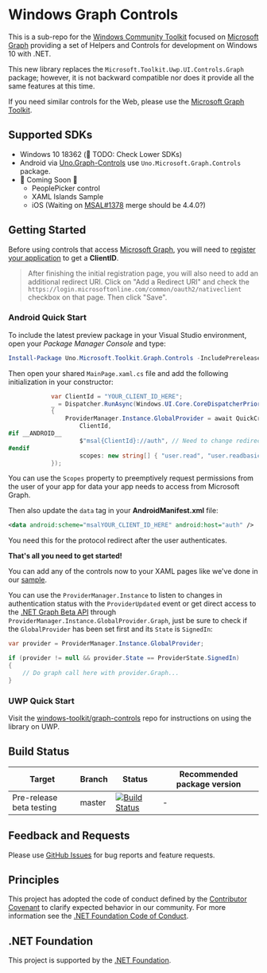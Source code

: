 # Windows Graph Controls

This is a sub-repo for the [Windows Community Toolkit](https://aka.ms/wct) focused on [Microsoft Graph](https://developer.microsoft.com/en-us/graph/) providing a set of Helpers and Controls for development on Windows 10 with .NET.

This new library replaces the `Microsoft.Toolkit.Uwp.UI.Controls.Graph` package; however, it is not backward compatible nor does it provide all the same features at this time.

If you need similar controls for the Web, please use the [Microsoft Graph Toolkit](https://aka.ms/mgt).

## <a name="supported"></a> Supported SDKs

* Windows 10 18362 (🚧 TODO: Check Lower SDKs)
* Android via [Uno.Graph-Controls](https://aka.ms/wgt-uno) use `Uno.Microsoft.Graph.Controls` package.
* 🚧 Coming Soon 🚧
  * PeoplePicker control
  * XAML Islands Sample
  * iOS (Waiting on [MSAL#1378](https://github.com/AzureAD/microsoft-authentication-library-for-dotnet/pull/1378) merge should be 4.4.0?)

## <a name="documentation"></a> Getting Started

Before using controls that access [Microsoft Graph](https://graph.microsoft.com), you will need to [register your application](https://docs.microsoft.com/en-us/azure/active-directory/develop/quickstart-register-app) to get a **ClientID**.

> After finishing the initial registration page, you will also need to add an additional redirect URI. Click on "Add a Redirect URI" and check the `https://login.microsoftonline.com/common/oauth2/nativeclient` checkbox on that page. Then click "Save".

### Android Quick Start

To include the latest preview package in your Visual Studio environment, open your _Package Manager Console_ and type:

```powershell
Install-Package Uno.Microsoft.Toolkit.Graph.Controls -IncludePrerelease
```

Then open your shared `MainPage.xaml.cs` file and add the following initialization in your constructor:

<!-- 🚧 TODO: Can we simplify this pattern somehow in the future? -->

```csharp
            var ClientId = "YOUR_CLIENT_ID_HERE";
            _ = Dispatcher.RunAsync(Windows.UI.Core.CoreDispatcherPriority.Normal, async () =>
            {
                ProviderManager.Instance.GlobalProvider = await QuickCreate.CreateMsalProviderAsync(
                    ClientId,
#if __ANDROID__
                    $"msal{ClientId}://auth", // Need to change redirectUri on Android for protocol registration from AndroidManifest.xml, ClientId needs to be updated there as well to match above.
#endif
                    scopes: new string[] { "user.read", "user.readbasic.all", "people.read" });
            });
```

You can use the `Scopes` property to preemptively request permissions from the user of your app for data your app needs to access from Microsoft Graph.

Then also update the `data` tag in your **AndroidManifest.xml** file:

```xml
<data android:scheme="msalYOUR_CLIENT_ID_HERE" android:host="auth" />
```

You need this for the protocol redirect after the user authenticates.

**That's all you need to get started!**

You can add any of the controls now to your XAML pages like we've done in our [sample](SampleGraphApp/SampleGraphApp.Shared/MainPage.xaml).

You can use the `ProviderManager.Instance` to listen to changes in authentication status with the `ProviderUpdated` event or get direct access to the [.NET Graph Beta API](https://github.com/microsoftgraph/msgraph-beta-sdk-dotnet) through `ProviderManager.Instance.GlobalProvider.Graph`, just be sure to check if the `GlobalProvider` has been set first and its `State` is `SignedIn`:

```csharp
var provider = ProviderManager.Instance.GlobalProvider;

if (provider != null && provider.State == ProviderState.SignedIn)
{
    // Do graph call here with provider.Graph...
}
```

### UWP Quick Start

Visit the [windows-toolkit/graph-controls](https://aka.ms/wgt) repo for instructions on using the library on UWP.

## Build Status
| Target | Branch | Status | Recommended package version |
| ------ | ------ | ------ | ------ |
| Pre-release beta testing | master | [![Build Status](https://uno-platform.visualstudio.com/Uno%20Platform/_apis/build/status/Uno%20Platform/Uno.Graph-Controls?branchName=master)](https://uno-platform.visualstudio.com/Uno%20Platform/_build/latest?definitionId=64&branchName=master) | - |

## Feedback and Requests
Please use [GitHub Issues](https://github.com/windows-toolkit/Graph-Controls/issues) for bug reports and feature requests.

## Principles
This project has adopted the code of conduct defined by the [Contributor Covenant](http://contributor-covenant.org/)
to clarify expected behavior in our community.
For more information see the [.NET Foundation Code of Conduct](http://dotnetfoundation.org/code-of-conduct).

## .NET Foundation
This project is supported by the [.NET Foundation](http://dotnetfoundation.org).
